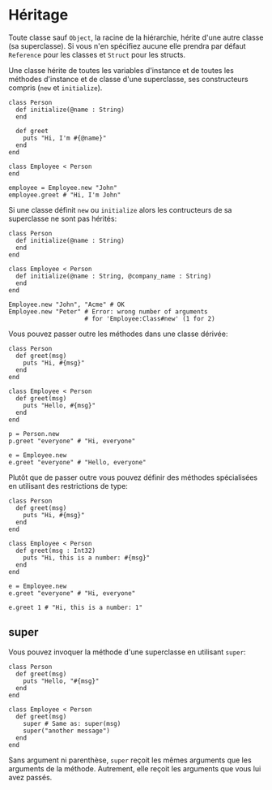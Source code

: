 # Héritage

Toute classe sauf `Object`, la racine de la hiérarchie, hérite d'une autre classe (sa superclasse).
Si vous n'en spécifiez aucune elle prendra par défaut `Reference` pour les classes et `Struct` pour les structs.

Une classe hérite de toutes les variables d'instance et de toutes les méthodes d'instance et de classe d'une superclasse,
ses constructeurs compris (`new` et `initialize`).

```crystal
class Person
  def initialize(@name : String)
  end

  def greet
    puts "Hi, I'm #{@name}"
  end
end

class Employee < Person
end

employee = Employee.new "John"
employee.greet # "Hi, I'm John"
```

Si une classe définit `new` ou `initialize` alors les contructeurs de sa superclasse ne sont pas hérités:

```crystal
class Person
  def initialize(@name : String)
  end
end

class Employee < Person
  def initialize(@name : String, @company_name : String)
  end
end

Employee.new "John", "Acme" # OK
Employee.new "Peter" # Error: wrong number of arguments
                     # for 'Employee:Class#new' (1 for 2)
```

Vous pouvez passer outre les méthodes dans une classe dérivée:

```crystal
class Person
  def greet(msg)
    puts "Hi, #{msg}"
  end
end

class Employee < Person
  def greet(msg)
    puts "Hello, #{msg}"
  end
end

p = Person.new
p.greet "everyone" # "Hi, everyone"

e = Employee.new
e.greet "everyone" # "Hello, everyone"
```

Plutôt que de passer outre vous pouvez définir des méthodes spécialisées en utilisant des restrictions de type:

```crystal
class Person
  def greet(msg)
    puts "Hi, #{msg}"
  end
end

class Employee < Person
  def greet(msg : Int32)
    puts "Hi, this is a number: #{msg}"
  end
end

e = Employee.new
e.greet "everyone" # "Hi, everyone"

e.greet 1 # "Hi, this is a number: 1"
```

## super

Vous pouvez invoquer la méthode d'une superclasse en utilisant `super`:

```crystal
class Person
  def greet(msg)
    puts "Hello, "#{msg}"
  end
end

class Employee < Person
  def greet(msg)
    super # Same as: super(msg)
    super("another message")
  end
end
```

Sans argument ni parenthèse, `super` reçoit les mêmes arguments que les arguments de la méthode.
Autrement, elle reçoit les arguments que vous lui avez passés.
